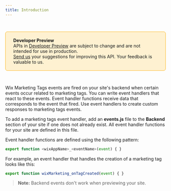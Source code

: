 ```yaml
---
title: Introduction
---
```


&nbsp;

<div style="background-color: #FEF1D1; padding: 18px 24px; border-radius: 6px; border: 1px solid #FDB10C; box-sizing: border-box; display: inline-block">
    <b>Developer Preview</b>
    <br/>
    <span>APIs in <a href="https://www.wix.com/velo/reference/api-overview/developer-preview">Developer Preview</a> are subject to change and are not intended for use in production.<br/><a href="mailto:velo-preview-feedback@wix.com">Send us</a> your suggestions for improving this API. Your feedback is valuable to us.</span>
</div>

&nbsp;

Wix Marketing Tags events are fired on your site's backend when certain events occur related to marketing tags.
You can write event handlers that react to these events. Event handler functions
receive data that corresponds to the event that fired. Use event handlers
to create custom responses to marketing tags events.

To add a marketing tags event handler, add an **events.js** file to the **Backend** section of your site if one does not already exist. All event handler functions for your
site are defined in this file.

Event handler functions are defined using the following pattern:
```javascript
export function <wixAppName>_<eventName>(event) { }
```

For example, an event handler that handles the creation of a marketing tag looks
like this:
```javascript
export function wixMarketing_onTagCreated(event) { }
```

> **Note:** Backend events don't work when previewing your site.
